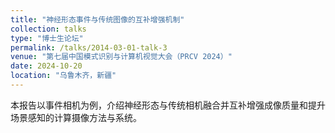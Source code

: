 ```yaml
---
title: "神经形态事件与传统图像的互补增强机制"
collection: talks
type: "博士生论坛"
permalink: /talks/2014-03-01-talk-3
venue: "第七届中国模式识别与计算机视觉大会（PRCV 2024）"
date: 2024-10-20
location: "乌鲁木齐，新疆"
---
```


本报告以事件相机为例，介绍神经形态与传统相机融合并互补增强成像质量和提升场景感知的计算摄像方法与系统。
